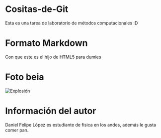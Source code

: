 # Cositas-de-Git
Esta es una tarea de laboratorio de métodos computacionales :D
# Formato Markdown
Con que este es el hijo de HTML5 para dumies
# Foto beia
![Explosión](https://www.ready.gov/sites/default/files/2019-09/hero_nuclear_blast.jpg)
# Información del autor
Daniel Felipe López es estudiante de fisica en los andes, además le gusta comer pan.
